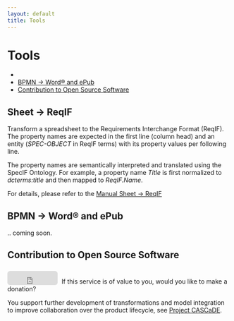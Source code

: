 ```yaml
---
layout: default
title: Tools
---
```


# Tools

<ul>
<li><a href="#sheet2reqif"></a></li>
<li><a href="#bpmn2word">BPMN → Word® and ePub</a></li>
<li><a href="#open-source">Contribution to Open Source Software</a></li>
</ul>

<h2 id="sheet2reqif">Sheet → ReqIF</h2>

<p>Transform a spreadsheet to the Requirements Interchange Format (ReqIF). The property names are expected in the first line (column head) and an entity (<span class="text-bg-light"><em>SPEC-OBJECT</em></span> in ReqIF terms) with its property values per following line.</p><p>The property names are semantically interpreted and translated using the SpecIF Ontology. For example, a property name <span class="text-bg-light"><em>Title</em></span> is first normalized to <span class="text-bg-light"><em>dcterms:title</em></span> and then mapped to <span class="text-bg-light"><em>ReqIF.Name</em></span>.</p><p>For details, please refer to the <a href="./manual-sheet2reqif.html" target="_blank">Manual Sheet → ReqIF</a></p>


<h2 id="bpmn2word">BPMN → Word® and ePub</h2>

.. coming soon.


<h2 id="open-source">Contribution to Open Source Software</h2>

<div style="float: left; margin: 6px 9px 0 0;" > <iframe src="https://github.com/sponsors/enso-managers/button" title = "Sponsor enso-managers" height = "32" width = "114" style = "border: 0; border-radius: 6px;" > </iframe></div >
<div style="padding-top:0.5em"><p>If this service is of value to you, would you like to make a donation?</p><p>You support further development of transformations and model integration to improve collaboration over the product lifecycle, see <a href="https://cascade.gfse.org" target="_blank">Project CASCaDE</a>.</p></div>

